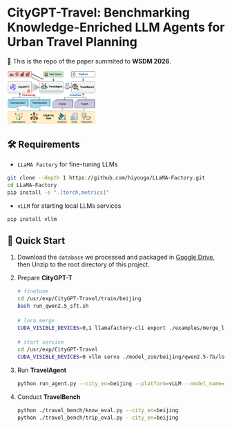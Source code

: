 # CityGPT-Travel: Benchmarking Knowledge-Enriched LLM Agents for Urban Travel Planning

:triangular_flag_on_post: This is the repo of the paper summited to **WSDM 2026**.

<img src="./fig/overview.png" style="zoom:20%;" >

## 🛠️ Requirements

- `LLaMA Factory` for fine-tuning LLMs
```bash
git clone --depth 1 https://github.com/hiyouga/LLaMA-Factory.git
cd LLaMA-Factory
pip install -e ".[torch,metrics]"
```

- `vLLM` for starting local LLMs services 
```bash
pip install vllm
```

## 📜 Quick Start

1. Download the `database`  we processed and packaged in [Google Drive](), then Unzip to the root directory of this project.

2. Prepare **CityGPT-T**
   ```bash
   # finetune 
   cd /usr/exp/CityGPT-Travel/train/beijing
   bash run_qwen2.5_sft.sh
   
   # lora merge
   CUDA_VISIBLE_DEVICES=0,1 llamafactory-cli export ./examples/merge_lora/qwen2.5_lora_sft.yaml
   
   # start service
   cd /usr/exp/CityGPT-Travel
   CUDA_VISIBLE_DEVICES=0 vllm serve ./model_zoo/beijing/qwen2.5-7b/lora_merged --port 23199 --dtype auto --api-key sk-token-2025 --enable-auto-tool-choice --tool-call-parser hermes
   ```

3. Run **TravelAgent**
   ```bash
   python run_agent.py --city_en=beijing --platform=vLLM --model_name=citygpt-t-beijing
   ```

4. Conduct **TravelBench**
   ```bash
   python ./travel_bench/know_eval.py --city_en=beijing
   python ./travel_bench/trip_eval.py --city_en=beijing
   ```
